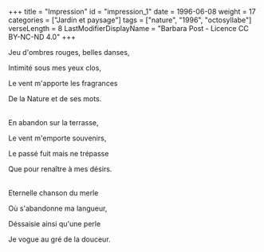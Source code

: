 +++
title = "Impression"
id = "impression_1"
date = 1996-06-08
weight = 17
categories = ["Jardin et paysage"]
tags = ["nature", "1996", "octosyllabe"]
verseLength = 8
LastModifierDisplayName = "Barbara Post - Licence CC BY-NC-ND 4.0"
+++

Jeu d'ombres rouges, belles danses,

Intimité sous mes yeux clos,

Le vent m'apporte les fragrances

De la Nature et de ses mots.

 \
En abandon sur la terrasse,

Le vent m'emporte souvenirs,

Le passé fuit mais ne trépasse

Que pour renaître à mes désirs.

 \
Eternelle chanson du merle

Où s'abandonne ma langueur,

Déssaisie ainsi qu'une perle

Je vogue au gré de la douceur.
